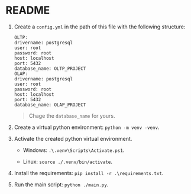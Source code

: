 # README

1. Create a `config.yml` in the path of this file with the following structure:

    ```YML
    OLTP:
    drivername: postgresql
    user: root
    password: root
    host: localhost
    port: 5432
    database_name: OLTP_PROJECT
    OLAP:
    drivername: postgresql
    user: root
    password: root
    host: localhost
    port: 5432
    database_name: OLAP_PROJECT
    ```

    > Chage the `database_name` for yours.

2. Create a virtual python environment: `python -m venv -venv`.

3. Activate the created python virtual environment.

    - Windows: `.\.venv\Scripts\Activate.ps1`.

    - Linux: `source ./.venv/bin/activate`.

4. Install the requirements: `pip install -r .\requirements.txt`.

5. Run the main script: `python ./main.py`.
